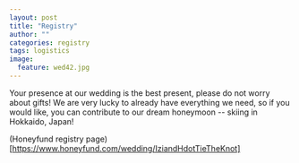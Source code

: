 ```yaml
---
layout: post
title: "Registry"
author: ""
categories: registry
tags: logistics
image:
  feature: wed42.jpg
---
```


Your presence at our wedding is the best present, please do not worry about gifts! We are very lucky to already have everything we need, so if you would like, you can contribute to our dream honeymoon -- skiing in Hokkaido, Japan!

(Honeyfund registry page)[https://www.honeyfund.com/wedding/IziandHdotTieTheKnot]
